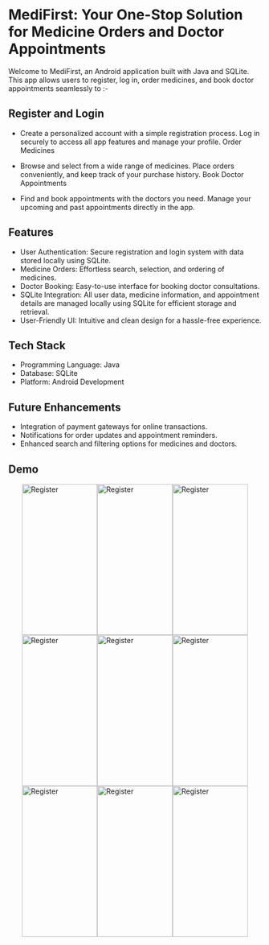 # MediFirst: Your One-Stop Solution for Medicine Orders and Doctor Appointments
Welcome to MediFirst, an Android application built with Java and SQLite. This app allows users to register, log in, order medicines, and book doctor appointments seamlessly to :-
## Register and Login

- Create a personalized account with a simple registration process.
Log in securely to access all app features and manage your profile.
Order Medicines

- Browse and select from a wide range of medicines.
Place orders conveniently, and keep track of your purchase history.
Book Doctor Appointments

- Find and book appointments with the doctors you need.
Manage your upcoming and past appointments directly in the app.

## Features

- User Authentication: Secure registration and login system with data stored locally using SQLite.
- Medicine Orders: Effortless search, selection, and ordering of medicines.
- Doctor Booking: Easy-to-use interface for booking doctor consultations.
- SQLite Integration: All user data, medicine information, and appointment details are managed locally using SQLite for efficient storage and retrieval.
- User-Friendly UI: Intuitive and clean design for a hassle-free experience.

## Tech Stack

- Programming Language: Java
- Database: SQLite
- Platform: Android Development

## Future Enhancements

- Integration of payment gateways for online transactions.
- Notifications for order updates and appointment reminders.
- Enhanced search and filtering options for medicines and doctors.

## Demo 

<div style="display: flex; justify-content: center; align-items: center;">
  
<img src="https://github.com/user-attachments/assets/80dc7b5e-de9f-4877-8cde-6ffd0be2a40d" alt="Register" width="150" height="300"  margin="40" > 
  
<img src="https://github.com/user-attachments/assets/59a5904c-13ed-414e-9b36-6510eed05bd2" alt="Register" width="150" height="300"  margin="40"> 

<img src="https://github.com/user-attachments/assets/0a57425e-e465-49b9-80e2-bc1864603053" alt="Register" width="150" height="300"  margin="40">

</div>


<div style="display: flex; justify-content: center; align-items: center;"> 
<img src="https://github.com/user-attachments/assets/412ce3bc-72df-44f1-9146-4b108565e9dc" alt="Register" width="150" height="300"> 

<img src="https://github.com/user-attachments/assets/1a6d90db-135d-4eae-a31c-bb7719afd8fe" alt="Register" width="150" height="300">

<img src="https://github.com/user-attachments/assets/782b483f-68ea-47a9-bb66-83805d55ecf2" alt="Register" width="150" height="300">

</div>


<div style="display: flex; justify-content: center; align-items: center;">
  
<img src="https://github.com/user-attachments/assets/b9da3713-1e14-4702-85c9-89415273b87e" alt="Register" width="150" height="300">
  
<img src="https://github.com/user-attachments/assets/8ed061d0-fa30-4914-952c-481f21988e23" alt="Register" width="150" height="300"> 

<img src="https://github.com/user-attachments/assets/7824352a-9d46-4d33-96f8-2c363a686375" alt="Register" width="150" height="300">

</div>




